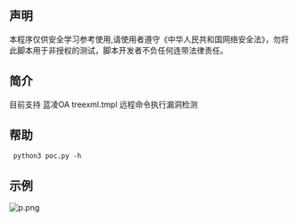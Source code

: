 ## 声明
  本程序仅供安全学习参考使用,请使用者遵守《中华人民共和国网络安全法》，勿将此脚本用于非授权的测试，脚本开发者不负任何连带法律责任。

## 简介

  目前支持 蓝凌OA treexml.tmpl 远程命令执行漏洞检测

## 帮助
```
 python3 poc.py -h
```
## 示例
![p.png](img.jpg)



